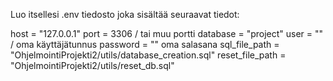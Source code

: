 Luo itsellesi .env tiedosto joka sisältää seuraavat tiedot:

host = "127.0.0.1"
port = 3306 / tai muu portti
database = "project" 
user = "" / oma käyttäjätunnus
password = "" oma salasana
sql_file_path = "OhjelmointiProjekti2/utils/database_creation.sql"
reset_file_path = "OhjelmointiProjekti2/utils/reset_db.sql"
